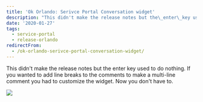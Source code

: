 ```yaml
---
title: 'Ok Orlando: Serivce Portal Conversation widget'
description: "This didn't make the release notes but the\_enter\_key used to do nothing. If you wanted to add line breaks to the comments to make a multi-line comment you ha..."
date: '2020-01-27'
tags:
  - service-portal
  - release-orlando
redirectFrom:
  - /ok-orlando-serivce-portal-conversation-widget/
---
```


<!--StartFragment-->

This didn't make the release notes but the enter key used to do nothing. If you wanted to add line breaks to the comments to make a multi-line comment you had to customize the widget. Now you don't have to.

<!--EndFragment-->

![](/assets/images/ok-orlando-serviceportal-conversation-widget.png)